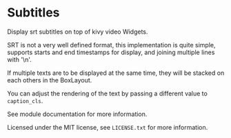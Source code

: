 Subtitles
=========


Display srt subtitles on top of kivy video Widgets.

SRT is not a very well defined format, this implementation is quite simple,
supports starts and end timestamps for display, and joining multiple lines with
'\n'.

If multiple texts are to be displayed at the same time, they will be stacked on
each others in the BoxLayout.


You can adjust the rendering of the text by passing a different value to
`caption_cls`.

See module documentation for more information.

Licensed under the MIT license, see `LICENSE.txt` for more information.
